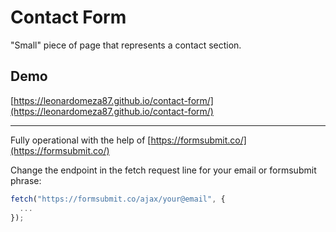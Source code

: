 # Contact Form

"Small" piece of page that represents a contact section.

## Demo

[https://leonardomeza87.github.io/contact-form/](https://leonardomeza87.github.io/contact-form/)

---

Fully operational with the help of [https://formsubmit.co/](https://formsubmit.co/)

Change the endpoint in the fetch request line for your email or formsubmit phrase:

```javascript
fetch("https://formsubmit.co/ajax/your@email", {
  ...
});

```

